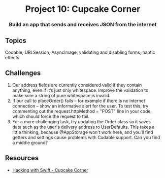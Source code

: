 <div align="center">
  <h1>Project 10: Cupcake Corner</h1>
  <h3>Build an app that sends and receives JSON from the internet</h3>
</div>

## Topics
Codable, URLSession, AsyncImage, validating and disabling forms, haptic effects 


##  Challenges

1. Our address fields are currently considered valid if they contain anything, even if it’s just only whitespace. Improve the validation to make sure a string of pure whitespace is invalid.
2. If our call to placeOrder() fails – for example if there is no internet connection – show an informative alert for the user. To test this, try commenting out the request.httpMethod = "POST" line in your code, which should force the request to fail.
3. For a more challenging task, try updating the Order class so it saves data such as the user's delivery address to UserDefaults. This takes a little thinking, because @AppStorage won't work here, and you'll find getters and settings cause problems with Codable support. Can you find a middle ground?


## Resources

- [Hacking with Swift - Cupcake Corner](https://www.hackingwithswift.com/books/ios-swiftui/cupcake-corner-wrap-up)
